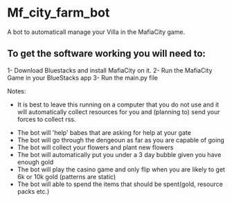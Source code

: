 # Mf_city_farm_bot
A bot to automaticall manage your Villa in the MafiaCity game.

## To get the software working you will need to:

1- Download Bluestacks and install MafiaCity on it.
2- Run the MafiaCity Game in your BlueStacks app
3- Run the main.py file


Notes:

- It is best to leave this running on a computer that you do not use and it will automatically collect resources for you and (planning to) send your forces to collect rss.

<Future Updates>

- The bot will 'help' babes that are asking for help at your gate
- The bot will go through the dengeoun as far as you are capable of going
- The bot will collect your flowers and plant new flowers
- The bot will automatically put you under a 3 day bubble given you have enough gold
- The bot will play the casino game and only flip when you are likely to get 6k or 10k gold (patterns are static)
- The bot will able to spend the items that should be spent(gold, resource packs etc.)
